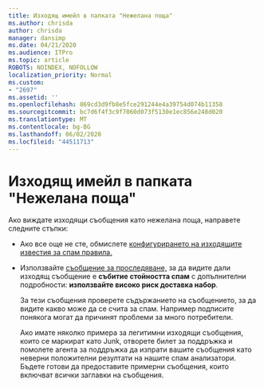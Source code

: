 ```yaml
---
title: Изходящ имейл в папката "Нежелана поща"
ms.author: chrisda
author: chrisda
manager: dansimp
ms.date: 04/21/2020
ms.audience: ITPro
ms.topic: article
ROBOTS: NOINDEX, NOFOLLOW
localization_priority: Normal
ms.custom:
- "2697"
ms.assetid: ''
ms.openlocfilehash: 869cd3d9fb8e5fce291244e4a39754d074b11358
ms.sourcegitcommit: bc7d6f4f3c9f7060d073f5130e1ec856e248d020
ms.translationtype: MT
ms.contentlocale: bg-BG
ms.lasthandoff: 06/02/2020
ms.locfileid: "44511713"
---
```

# <a name="outbound-email-to-junk-email-folder"></a>Изходящ имейл в папката "Нежелана поща"

Ако виждате изходящи съобщения като нежелана поща, направете следните стъпки:

- Ако все още не сте, обмислете [конфигурирането на изходящите известия за спам правила.](https://docs.microsoft.com/microsoft-365/security/office-365-security/configure-the-outbound-spam-policy)

- Използвайте [съобщение за проследяване,](https://docs.microsoft.com/microsoft-365/security/office-365-security/message-trace-scc) за да видите дали изходящ съобщение е **събитие стойността спам** с допълнителни подробности: **използвайте високо риск доставка набор**.

  За тези съобщения проверете съдържанието на съобщението, за да видите какво може да се счита за спам. Например подписите понякога могат да причинят проблеми за много потребители.

  Ако имате няколко примера за легитимни изходящи съобщения, които се маркират като Junk, отворете билет за поддръжка и помолете агента за поддръжка да изпрати вашите съобщения като неверни положителни резултати на нашите спам анализатори. Бъдете готови да предоставите примерни съобщения, които включват всички заглавки на съобщения.
